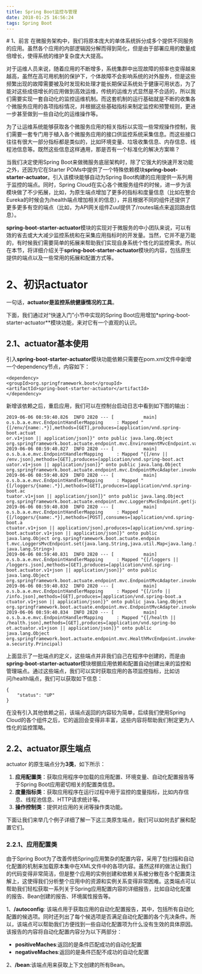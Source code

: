 ```yaml
---
title: Spring Boot监控与管理
date: 2018-01-25 16:56:24
tags: Spring Boot
---
```

<meta name="referrer" content="no-referrer" />
# 1、前言
在微服务架构中，我们将原本庞大的单体系统拆分成多个提供不同服务的应用。虽然各个应用的内部逻辑因分解而得到简化，但是由于部署应用的数量成倍增长，使得系统的维护复杂度大大提高。

对于运维人员来说，随着应用的不断增多，系统集群中出现故障的频率也变得越来越高，虽然在高可用机制的保护下，个体故障不会影响系统的对外服务，但是这些频繁出现的故障需要被及时发现和处理才能长期保证系统处于健康可用状态，为了能对这些成倍增长的应用做到高效运维，传统的运维方式显然是不合适的，所以我们需要实现一套自动化的监控运维机制。而这套机制的运行基础就是不断的收集各个微服务应用的各项指标情况，并根据这些基础指标来制定监控和预警规则，更进一步甚至做到一些自动化的运维操作等。

为了让运维系统能够获取各个微服务应用的相关指标以实现一些常规操作控制，我们需要一套专门用于植入各个微服务应用的接口供监控系统采集信息。而这些接口往往有很大一部分指标都是类似的，比如环境变量、垃圾收集信息、内存信息、线程池信息等。既然这些信息这样通用，那是否有一个标准化的解决方案嘛？

当我们决定使用Spring Boot来做微服务底层架构时，除了它强大的快速开发功能之外，还因为它在Starter POMs中提供了一个特殊依赖模块**spring-boot-starter-actuator**。引入该模块能够自动为Spring Boot构建的应用提供一系列用于监控的端点。同时，Spring Cloud在实心各个微服务组件的时候，进一步为该模块做了不少拓展，比如，为原生端点增加了更多的指标和度量信息（比如在整合Eureka的时候会为/health端点增加相关的信息），并且根据不同的组件还提供了更多更多有空的端点（比如，为API网关组件Zuul提供了/routes端点来返回路由信息）。

**spring-boot-starter-actuator**模块的实现对于微服务的中小团队来说，可以有效的省去或大大减少监控系统和在采集应用指标时的开发量。当然，它并不是万能的，有时候我们需要简单的拓展来帮助我们实现自身系统个性化的监控需求。所以在本节，将详细介绍关于**spring-boot-starter-actuator**模块的内容，包括原生提供的端点以及一些常用的拓展和配置方式等。

# 2、初识actuator

一句话，**actuator是监控系统健康情况的工具**。

下面，我们通过对“快速入门”小节中实现的Spring Boot应用增加*spring-boot-starter-actuator**模块功能，来对它有一个直观的认识。

## 2.1、actuator基本使用
引入**spring-boot-starter-actuator**模块功能依赖只需要在pom.xml文件中新增一个dependency节点，内容如下：

```
<dependency>
<groupId>org.springframework.boot</groupId>
<artifactId>spring-boot-starter-actuator</artifactId>
</dependency>

```
新增该依赖之后，重启应用，我们可以在控制台启动日志中看到如下图的输出：


```
2019-06-06 08:59:40.826  INFO 2820 --- [           main] o.s.b.a.e.mvc.EndpointHandlerMapping     : Mapped "{[/env/{name:.*}],methods=[GET],produces=[application/vnd.spring-boot.actuat
or.v1+json || application/json]}" onto public java.lang.Object org.springframework.boot.actuate.endpoint.mvc.EnvironmentMvcEndpoint.value(java.lang.String)
2019-06-06 08:59:40.827  INFO 2820 --- [           main] o.s.b.a.e.mvc.EndpointHandlerMapping     : Mapped "{[/env || /env.json],methods=[GET],produces=[application/vnd.spring-boot.act
uator.v1+json || application/json]}" onto public java.lang.Object org.springframework.boot.actuate.endpoint.mvc.EndpointMvcAdapter.invoke()
2019-06-06 08:59:40.829  INFO 2820 --- [           main] o.s.b.a.e.mvc.EndpointHandlerMapping     : Mapped "{[/loggers/{name:.*}],methods=[GET],produces=[application/vnd.spring-boot.ac
tuator.v1+json || application/json]}" onto public java.lang.Object org.springframework.boot.actuate.endpoint.mvc.LoggersMvcEndpoint.get(java.lang.String)
2019-06-06 08:59:40.830  INFO 2820 --- [           main] o.s.b.a.e.mvc.EndpointHandlerMapping     : Mapped "{[/loggers/{name:.*}],methods=[POST],consumes=[application/vnd.spring-boot.a
ctuator.v1+json || application/json],produces=[application/vnd.spring-boot.actuator.v1+json || application/json]}" onto public java.lang.Object org.springframework.boot.actuate.endpoin
t.mvc.LoggersMvcEndpoint.set(java.lang.String,java.util.Map<java.lang.String, java.lang.String>)
2019-06-06 08:59:40.831  INFO 2820 --- [           main] o.s.b.a.e.mvc.EndpointHandlerMapping     : Mapped "{[/loggers || /loggers.json],methods=[GET],produces=[application/vnd.spring-
boot.actuator.v1+json || application/json]}" onto public java.lang.Object org.springframework.boot.actuate.endpoint.mvc.EndpointMvcAdapter.invoke()
2019-06-06 08:59:40.832  INFO 2820 --- [           main] o.s.b.a.e.mvc.EndpointHandlerMapping     : Mapped "{[/info || /info.json],methods=[GET],produces=[application/vnd.spring-boot.a
ctuator.v1+json || application/json]}" onto public java.lang.Object org.springframework.boot.actuate.endpoint.mvc.EndpointMvcAdapter.invoke()
2019-06-06 08:59:40.834  INFO 2820 --- [           main] o.s.b.a.e.mvc.EndpointHandlerMapping     : Mapped "{[/health || /health.json],methods=[GET],produces=[application/vnd.spring-bo
ot.actuator.v1+json || application/json]}" onto public java.lang.Object org.springframework.boot.actuate.endpoint.mvc.HealthMvcEndpoint.invoke(javax.servlet.http.HttpServletRequest,jav
a.security.Principal)
```
上面显示了一批端点的定义，这些端点并非我们自己在程序中创建的，而是由**spring-boot-starter-actuator**模块根据应用依赖和配置自动创建出来的监控和管理端点。通过这些端点，我们可以实时获取应用的各项监控指标，比如访问/health端点，我们可以获取如下信息：

```
{
    "status": "UP"
}
```

在没有引入其他依赖之前，该端点返回的内容较为简单，后续我们使用Spring Cloud的各个组件之后，它的返回会变得非丰富，这些内容将帮助我们制定更为人性化的监控策略。
## 2.2、actuator原生端点
actuator 的原生端点分为**3类**，如下所示：
1. **应用配置类**：获取应用程序中加载的应用配置、环境变量、自动化配置报告等于Spring Boot应用密切相关的配置类信息。
2. **度量指标类**：获取应用程序在运行过程中用于监控的度量指标，比如内存信息、线程池信息、HTTP请求统计等。
3. **操作控制类**：提供对应用的关闭等操作类功能。

下面让我们来举几个例子详细了解一下这三类原生端点，我们可以如何去扩展和配置它们。
### 2.2.1、应用配置类

由于Spring Boot为了改善传统Spring应用繁杂的配置内容，采用了包扫描和自动化配置的机制来加载原本集中在XML文件中的各项内容。虽然这样的做法让我们的代码变得非常简洁，但是整个应用的实例创建和依赖关系被分散在各个配置类注解上，这使得我们分析整个应用中的资源和实例关系变得非常困难。这类端点可以帮助我们轻松获取一系列关于Spring应用配置内容的详细报告，比如自动化配置的报告、Bean创建的报告、环境属性报告等。

1、**/autoconfig**:
该端点用于获取应用的自动化配置报告，其中，包括所有自动化配置的候选项。同时还列出了每个候选项是否满足自动化配置的各个先决条件。所以，该端点可以帮助我们方便找到一些自动化配置项为什么没有生效的具体原因。该报告的内容将自动化配置内容分为以下两部分：
- **positiveMaches**:返回的是条件匹配成功的自动化配置
- **negativeMaches**:返回的是条件匹配不成功的自动化配置

2、**/bean**:该端点用来获取上下文创建的所有Bean。


